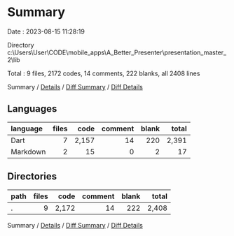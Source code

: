# Summary

Date : 2023-08-15 11:28:19

Directory c:\\Users\\User\\CODE\\mobile_apps\\A_Better_Presenter\\presentation_master_2\\lib

Total : 9 files,  2172 codes, 14 comments, 222 blanks, all 2408 lines

Summary / [Details](details.md) / [Diff Summary](diff.md) / [Diff Details](diff-details.md)

## Languages
| language | files | code | comment | blank | total |
| :--- | ---: | ---: | ---: | ---: | ---: |
| Dart | 7 | 2,157 | 14 | 220 | 2,391 |
| Markdown | 2 | 15 | 0 | 2 | 17 |

## Directories
| path | files | code | comment | blank | total |
| :--- | ---: | ---: | ---: | ---: | ---: |
| . | 9 | 2,172 | 14 | 222 | 2,408 |

Summary / [Details](details.md) / [Diff Summary](diff.md) / [Diff Details](diff-details.md)